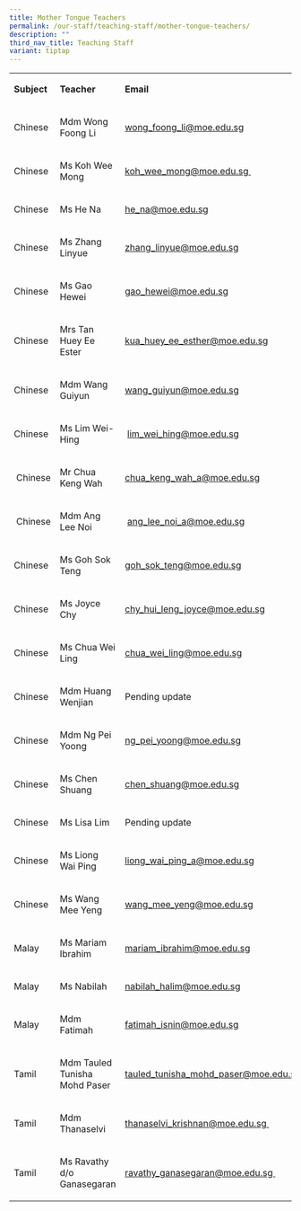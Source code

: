 ```yaml
---
title: Mother Tongue Teachers
permalink: /our-staff/teaching-staff/mother-tongue-teachers/
description: ""
third_nav_title: Teaching Staff
variant: tiptap
---
```

<table style="minWidth: 75px">
<colgroup>
<col>
<col>
<col>
</colgroup>
<tbody>
<tr>
<td rowspan="1" colspan="1">
<p><strong>Subject&nbsp;</strong>
</p>
</td>
<td rowspan="1" colspan="1">
<p><strong>Teacher</strong>
</p>
</td>
<td rowspan="1" colspan="1">
<p><strong>Email</strong>
</p>
</td>
</tr>
<tr>
<td rowspan="1" colspan="1">
<p>Chinese</p>
</td>
<td rowspan="1" colspan="1">
<p>Mdm Wong Foong Li
<br>
</p>
</td>
<td rowspan="1" colspan="1">
<p><a href="mailto:wong_foong_li@moe.edu.sg" rel="noopener noreferrer nofollow" target="">wong_foong_li@moe.edu.sg</a>
<br>
</p>
</td>
</tr>
<tr>
<td rowspan="1" colspan="1">
<p>Chinese</p>
</td>
<td rowspan="1" colspan="1">
<p>Ms Koh Wee Mong</p>
</td>
<td rowspan="1" colspan="1">
<p><a href="mailto:koh_wee_mong@moe.edu.sg" rel="noopener noreferrer nofollow" target="">koh_wee_mong@moe.edu.sg&nbsp;</a>
</p>
</td>
</tr>
<tr>
<td rowspan="1" colspan="1">
<p>Chinese</p>
</td>
<td rowspan="1" colspan="1">
<p>Ms He Na</p>
</td>
<td rowspan="1" colspan="1">
<p><a href="mailto:he_na@moe.edu.sg" rel="noopener noreferrer nofollow" target="">he_na@moe.edu.sg</a>
</p>
</td>
</tr>
<tr>
<td rowspan="1" colspan="1">
<p>Chinese</p>
</td>
<td rowspan="1" colspan="1">
<p>Ms Zhang Linyue</p>
</td>
<td rowspan="1" colspan="1">
<p><a href="mailto:zhang_linyue@moe.edu.sg" rel="noopener noreferrer nofollow" target="">zhang_linyue@moe.edu.sg</a>&nbsp;</p>
</td>
</tr>
<tr>
<td rowspan="1" colspan="1">
<p>Chinese</p>
</td>
<td rowspan="1" colspan="1">
<p>Ms Gao Hewei</p>
</td>
<td rowspan="1" colspan="1">
<p><a href="mailto:gao_hewei@moe.edu.sg" rel="noopener noreferrer nofollow" target="">gao_hewei@moe.edu.sg</a>
</p>
</td>
</tr>
<tr>
<td rowspan="1" colspan="1">
<p>Chinese</p>
</td>
<td rowspan="1" colspan="1">
<p>Mrs Tan Huey Ee Ester&nbsp;</p>
</td>
<td rowspan="1" colspan="1">
<p><a href="mailto:kua_huey_ee_esther@moe.edu.sg" rel="noopener noreferrer nofollow" target="">kua_huey_ee_esther@moe.edu.sg</a>&nbsp;</p>
</td>
</tr>
<tr>
<td rowspan="1" colspan="1">
<p>Chinese</p>
</td>
<td rowspan="1" colspan="1">
<p>Mdm Wang Guiyun&nbsp;</p>
</td>
<td rowspan="1" colspan="1">
<p><a href="mailto:wang_guiyun@moe.edu.sg" rel="noopener noreferrer nofollow" target="">wang_guiyun@moe.edu.sg</a>&nbsp;</p>
</td>
</tr>
<tr>
<td rowspan="1" colspan="1">
<p>Chinese</p>
</td>
<td rowspan="1" colspan="1">
<p>Ms Lim Wei-Hing&nbsp;</p>
</td>
<td rowspan="1" colspan="1">
<p>&nbsp;<a href="mailto:lim_wei_hing@moe.edu.sg" rel="noopener noreferrer nofollow" target="">lim_wei_hing@moe.edu.sg</a>
</p>
</td>
</tr>
<tr>
<td rowspan="1" colspan="1">
<p>&nbsp;Chinese</p>
</td>
<td rowspan="1" colspan="1">
<p>Mr Chua Keng Wah</p>
</td>
<td rowspan="1" colspan="1">
<p><a href="mailto:chua_keng_wah_a@moe.edu.sg" rel="noopener noreferrer nofollow" target="">chua_keng_wah_a@moe.edu.sg</a>
</p>
</td>
</tr>
<tr>
<td rowspan="1" colspan="1">
<p>&nbsp;Chinese</p>
</td>
<td rowspan="1" colspan="1">
<p>Mdm Ang Lee Noi</p>
</td>
<td rowspan="1" colspan="1">
<p>&nbsp;<a href="mailto:ang_lee_noi_a@moe.edu.sg" rel="noopener noreferrer nofollow" target="">ang_lee_noi_a@moe.edu.sg</a>&nbsp;</p>
</td>
</tr>
<tr>
<td rowspan="1" colspan="1">
<p>Chinese</p>
</td>
<td rowspan="1" colspan="1">
<p>Ms Goh Sok Teng</p>
</td>
<td rowspan="1" colspan="1">
<p><a href="mailto:goh_sok_teng@moe.edu.sg" rel="noopener noreferrer nofollow" target="_blank">goh_sok_teng@moe.edu.sg</a>
</p>
</td>
</tr>
<tr>
<td rowspan="1" colspan="1">
<p>Chinese</p>
</td>
<td rowspan="1" colspan="1">
<p>Ms Joyce Chy</p>
</td>
<td rowspan="1" colspan="1">
<p><a href="mailto:chy_hui_leng_joyce@moe.edu.sg" rel="noopener noreferrer nofollow" target="_blank">chy_hui_leng_joyce@moe.edu.sg</a>
</p>
</td>
</tr>
<tr>
<td rowspan="1" colspan="1">
<p>Chinese</p>
</td>
<td rowspan="1" colspan="1">
<p>Ms Chua Wei Ling</p>
</td>
<td rowspan="1" colspan="1">
<p><a href="mailto:chua_wei_ling@moe.edu.sg" rel="noopener noreferrer nofollow" target="_blank">chua_wei_ling@moe.edu.sg</a>
</p>
</td>
</tr>
<tr>
<td rowspan="1" colspan="1">
<p>Chinese</p>
</td>
<td rowspan="1" colspan="1">
<p>Mdm Huang Wenjian</p>
</td>
<td rowspan="1" colspan="1">
<p>Pending update</p>
</td>
</tr>
<tr>
<td rowspan="1" colspan="1">
<p>Chinese</p>
</td>
<td rowspan="1" colspan="1">
<p>Mdm Ng Pei Yoong</p>
</td>
<td rowspan="1" colspan="1">
<p><a href="mailto:ng_pei_yoong@moe.edu.sg" rel="noopener noreferrer nofollow" target="_blank">ng_pei_yoong@moe.edu.sg</a>
</p>
</td>
</tr>
<tr>
<td rowspan="1" colspan="1">
<p>Chinese</p>
</td>
<td rowspan="1" colspan="1">
<p>Ms Chen Shuang</p>
</td>
<td rowspan="1" colspan="1">
<p><a href="chen_shuang@moe.edu.sg" rel="noopener nofollow" target="_blank">chen_shuang@moe.edu.sg</a>
</p>
</td>
</tr>
<tr>
<td rowspan="1" colspan="1">
<p>Chinese</p>
</td>
<td rowspan="1" colspan="1">
<p>Ms Lisa Lim</p>
</td>
<td rowspan="1" colspan="1">
<p>Pending update</p>
</td>
</tr>
<tr>
<td rowspan="1" colspan="1">
<p>Chinese</p>
</td>
<td rowspan="1" colspan="1">
<p>Ms Liong Wai Ping</p>
</td>
<td rowspan="1" colspan="1">
<p><a href="liong_wai_ping_a@moe.edu.sg" rel="noopener nofollow" target="_blank">liong_wai_ping_a@moe.edu.sg</a>
</p>
</td>
</tr>
<tr>
<td rowspan="1" colspan="1">
<p>Chinese</p>
</td>
<td rowspan="1" colspan="1">
<p>Ms Wang Mee Yeng</p>
</td>
<td rowspan="1" colspan="1">
<p><a href="wang_mee_yeng@moe.edu.sg" rel="noopener nofollow" target="_blank">wang_mee_yeng@moe.edu.sg</a>
</p>
</td>
</tr>
<tr>
<td rowspan="1" colspan="1">
<p>Malay</p>
</td>
<td rowspan="1" colspan="1">
<p>Ms Mariam Ibrahim</p>
</td>
<td rowspan="1" colspan="1">
<p><a href="mailto:mariam_ibrahim@moe.edu.sg" rel="noopener noreferrer nofollow" target="">mariam_ibrahim@moe.edu.sg</a>
<br>
</p>
</td>
</tr>
<tr>
<td rowspan="1" colspan="1">
<p>Malay</p>
</td>
<td rowspan="1" colspan="1">
<p>Ms Nabilah</p>
</td>
<td rowspan="1" colspan="1">
<p><a href="mailto:nabilah_halim@moe.edu.sg" rel="noopener noreferrer nofollow" target="_blank">nabilah_halim@moe.edu.sg</a>
</p>
</td>
</tr>
<tr>
<td rowspan="1" colspan="1">
<p>Malay</p>
</td>
<td rowspan="1" colspan="1">
<p>Mdm Fatimah</p>
</td>
<td rowspan="1" colspan="1">
<p><a href="fatimah_isnin@moe.edu.sg" rel="noopener nofollow" target="_blank">fatimah_isnin@moe.edu.sg</a>
</p>
</td>
</tr>
<tr>
<td rowspan="1" colspan="1">
<p>Tamil</p>
</td>
<td rowspan="1" colspan="1">
<p>Mdm Tauled Tunisha Mohd Paser</p>
</td>
<td rowspan="1" colspan="1">
<p><a href="mailto:tauled_tunisha_mohd_paser@moe.edu.sg" rel="noopener noreferrer nofollow" target="">tauled_tunisha_mohd_paser@moe.edu.sg</a>&nbsp;</p>
</td>
</tr>
<tr>
<td rowspan="1" colspan="1">
<p>Tamil</p>
</td>
<td rowspan="1" colspan="1">
<p>Mdm Thanaselvi</p>
</td>
<td rowspan="1" colspan="1">
<p><a href="mailto:thanaselvi_krishnan@moe.edu.sg" rel="noopener noreferrer nofollow" target="">thanaselvi_krishnan@moe.edu.sg&nbsp;</a>
</p>
</td>
</tr>
<tr>
<td rowspan="1" colspan="1">
<p>Tamil</p>
</td>
<td rowspan="1" colspan="1">
<p>Ms Ravathy d/o Ganasegaran</p>
</td>
<td rowspan="1" colspan="1">
<p><a href="mailto:ravathy_ganasegaran@moe.edu.sg" rel="noopener noreferrer nofollow" target="">ravathy_ganasegaran@moe.edu.sg&nbsp;</a>
</p>
</td>
</tr>
</tbody>
</table>
<p></p>